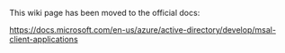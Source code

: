 This wiki page has been moved to the official docs: 

https://docs.microsoft.com/en-us/azure/active-directory/develop/msal-client-applications
